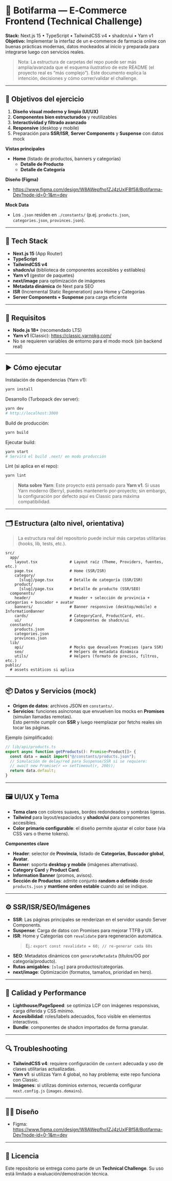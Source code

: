 # 💊 Botifarma — E‑Commerce Frontend (Technical Challenge)

**Stack:** Next.js 15 • TypeScript • TailwindCSS v4 • shadcn/ui • Yarn v1  
**Objetivo:** Implementar la interfaz de un e‑commerce de farmacia online con buenas prácticas modernas, datos mockeados al inicio y preparada para integrarse luego con servicios reales.

> Nota: La estructura de carpetas del repo puede ser más amplia/avanzada que el esquema ilustrativo de este README (el proyecto real es “más complejo”). Este documento explica la intención, decisiones y cómo correr/validar el challenge.

---

## 🚀 Objetivos del ejercicio

1) **Diseño visual moderno y limpio (UI/UX)**  
2) **Componentes bien estructurados** y reutilizables  
3) **Interactividad y filtrado avanzado**  
4) **Responsive** (desktop y mobile)  
5) Preparación para **SSR/ISR**, **Server Components** y **Suspense** con datos mock

**Vistas principales**

- **Home** (listado de productos, banners y categorías)  
  - **Detalle de Producto**  
  - **Detalle de Categoría**

**Diseño (Figma)**  
- https://www.figma.com/design/W8AWepfho1ZJ4zUxlFBf58/Botifarma-Dev?node-id=0-1&m=dev

**Mock Data**  
- Los `.json` residen en `./constants/` (p.ej. `products.json`, `categories.json`, `provinces.json`).

---

## 🧱 Tech Stack

- **Next.js 15** (App Router)
- **TypeScript**
- **TailwindCSS v4**
- **shadcn/ui** (biblioteca de componentes accesibles y estilables)
- **Yarn v1** (gestor de paquetes)
- **next/image** para optimización de imágenes
- **Metadata dinámica** de Next para SEO
- **ISR** (Incremental Static Regeneration) para Home y Categorías
- **Server Components + Suspense** para carga eficiente

---

## 🔧 Requisitos

- **Node.js 18+** (recomendado LTS)
- **Yarn v1** (Classic): https://classic.yarnpkg.com/
- No se requieren variables de entorno para el modo mock (sin backend real)

---

## ▶️ Cómo ejecutar

Instalación de dependencias (Yarn v1):
```bash
yarn install
```

Desarrollo (Turbopack dev server):
```bash
yarn dev
# http://localhost:3000
```

Build de producción:
```bash
yarn build
```

Ejecutar build:
```bash
yarn start
# Servirá el build .next/ en modo producción
```

Lint (si aplica en el repo):
```bash
yarn lint
```

> **Nota sobre Yarn**: Este proyecto está pensado para **Yarn v1**. Si usas Yarn moderno (Berry), puedes mantenerlo por‑proyecto; sin embargo, la configuración por defecto aquí es Classic para máxima compatibilidad.

---

## 🗂️ Estructura (alto nivel, orientativa)

> La estructura real del repositorio puede incluir más carpetas utilitarias (hooks, lib, tests, etc.).

```
src/
  app/
    layout.tsx              # Layout raíz (Theme, Providers, fuentes, etc.)
    page.tsx                # Home (SSR/ISR)
    category/
      [slug]/page.tsx       # Detalle de categoría (SSR/ISR)
    product/
      [slug]/page.tsx       # Detalle de producto (SSR/SEO)
  components/
    header/                 # Header + selección de provincia + categorías + buscador + avatar
    banners/                # Banner responsive (desktop/mobile) e InformationBanner
    cards/                  # CategoryCard, ProductCard, etc.
    ui/                     # Componentes de shadcn/ui
  constants/
    products.json
    categories.json
    provinces.json
  lib/
    api/                    # Mocks que devuelven Promises (para SSR)
    seo/                    # Helpers de metadata dinámica
    utils/                  # Helpers (formato de precios, filtros, etc.)
public/
  # assets estáticos si aplica
```

---

## 📦 Datos y Servicios (mock)

- **Origen de datos**: archivos JSON en `constants/`.
- **Servicios**: funciones asíncronas que envuelven los mocks en **Promises** (simulan llamadas remotas).  
  Esto permite cumplir con **SSR** y luego reemplazar por fetchs reales sin tocar las páginas.

Ejemplo (simplificado):
```ts
// lib/api/products.ts
export async function getProducts(): Promise<Product[]> {
  const data = await import("@/constants/products.json");
  // Simulación de delay/red para Suspense/SSR si se requiere:
  // await new Promise(r => setTimeout(r, 200));
  return data.default;
}
```

---

## 🖼️ UI/UX y Tema

- **Tema claro** con colores suaves, bordes redondeados y sombras ligeras.  
- **Tailwind** para layout/espaciados y **shadcn/ui** para componentes accesibles.
- **Color primario configurable**: el diseño permite ajustar el color base (via CSS vars o theme tokens).

**Componentes clave**
- **Header**: selector de **Provincia**, listado de **Categorías**, **Buscador global**, **Avatar**.
- **Banner**: soporta **desktop y mobile** (imágenes alternativas).
- **Category Card** y **Product Card**.
- **Information Banner** (promos, avisos).
- **Sección de Productos**: admite conjunto **random o definido** desde `products.json` y **mantiene orden estable** cuando así se indique.

---

## ⚙️ SSR/ISR/SEO/Imágenes

- **SSR**: Las páginas principales se renderizan en el servidor usando Server Components.  
- **Suspense**: Carga de datos con Promises para mejorar TTFB y UX.
- **ISR**: Home y Categorías con `revalidate` para regeneración automática.  
  > Ej.: `export const revalidate = 60; // re‑generar cada 60s`
- **SEO**: Metadatos dinámicos con `generateMetadata` (títulos/OG por categoría/producto).  
- **Rutas amigables**: `[slug]` para productos/categorías.
- **next/image**: Optimización (formatos, tamaños, prioridad en hero).

---

## 🧪 Calidad y Performance

- **Lighthouse/PageSpeed**: se optimiza LCP con imágenes responsivas, carga diferida y CSS mínimo.
- **Accesibilidad**: roles/labels adecuados, foco visible en elementos interactivos.
- **Bundle**: componentes de shadcn importados de forma granular.

---

## 🔍 Troubleshooting

- **TailwindCSS v4**: requiere configuración de `content` adecuada y uso de clases utilitarias actualizadas.
- **Yarn v1**: si utilizas Yarn 4 global, no hay problema; este repo funciona con Classic.  
- **Imágenes**: si utilizas dominios externos, recuerda configurar `next.config.js` (`images.domains`).

---

## 👩‍🎨 Diseño

- Figma: https://www.figma.com/design/W8AWepfho1ZJ4zUxlFBf58/Botifarma-Dev?node-id=0-1&m=dev

---

## 📄 Licencia

Este repositorio se entrega como parte de un **Technical Challenge**. Su uso está limitado a evaluación/demostración técnica.
